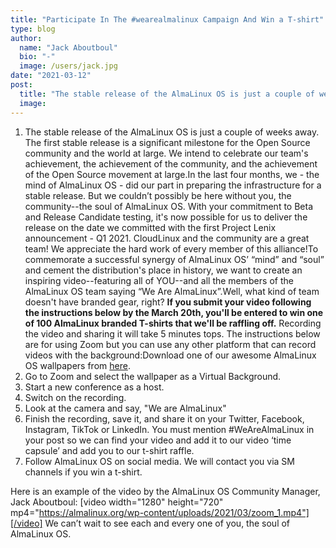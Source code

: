 ```yaml
---
title: "Participate In The #wearealmalinux Campaign And Win a T-shirt"
type: blog
author:
  name: "Jack Aboutboul"
  bio: "-"
  image: /users/jack.jpg
date: "2021-03-12"
post:
  title: "The stable release of the AlmaLinux OS is just a couple of weeks away. The first stable release is a significant milestone for the Open Source communi..."
  image:
---
```


1. The stable release of the AlmaLinux OS is just a couple of weeks away. The first stable release is a significant milestone for the Open Source community and the world at large. We intend to celebrate our team's achievement, the achievement of the community, and the achievement of the Open Source movement at large.In the last four months, we - the mind of AlmaLinux OS - did our part in preparing the infrastructure for a stable release. But we couldn’t possibly be here without you, the community--the soul of AlmaLinux OS. With your commitment to Beta and Release Candidate testing, it's now possible for us to deliver the release on the date we committed with the first Project Lenix announcement - Q1 2021. CloudLinux and the community are a great team! We appreciate the hard work of every member of this alliance!To commemorate a successful synergy of AlmaLinux OS’ “mind” and “soul” and cement the distribution's place in history, we want to create an inspiring video--featuring all of YOU--and all the members of the AlmaLinux OS team saying “We Are AlmaLinux”.Well, what kind of team doesn't have branded gear, right? **If you submit your video following the instructions below by the March 20th, you'll be entered to win one of 100 AlmaLinux branded T-shirts that we'll be raffling off.** Recording the video and sharing it will take 5 minutes tops. The instructions below are for using Zoom but you can use any other platform that can record videos with the background:Download one of our awesome AlmaLinux OS wallpapers from [here](https://www.dropbox.com/sh/af9sda49m8nrctl/AACfFR3sBSOlbTfQjOIAiNPra?dl=0).
2. Go to Zoom and select the wallpaper as a Virtual Background.
3. Start a new conference as a host.
4. Switch on the recording.
5. Look at the camera and say, "We are AlmaLinux"
6. Finish the recording, save it, and share it on your Twitter, Facebook, Instagram, TikTok or LinkedIn. You must mention #WeAreAlmaLinux in your post so we can find your video and add it to our video ‘time capsule’ and add you to our t-shirt raffle.
7. Follow AlmaLinux OS on social media. We will contact you via SM channels if you win a t-shirt.

Here is an example of the video by the AlmaLinux OS Community Manager, Jack Aboutboul: [video width="1280" height="720" mp4="https://almalinux.org/wp-content/uploads/2021/03/zoom_1.mp4"][/video] We can’t wait to see each and every one of you, the soul of AlmaLinux OS.
